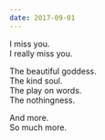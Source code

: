 ```yaml
---
date: 2017-09-01
---
```


I miss you.  
I really miss you.

The beautiful goddess.  
The kind soul.  
The play on words.  
The nothingness.

And more.  
So much more.
